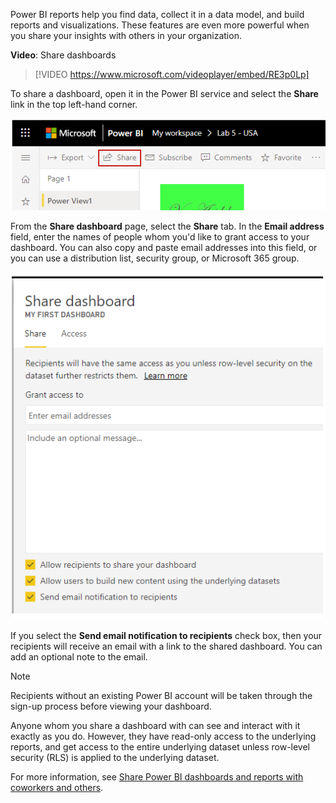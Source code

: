 Power BI reports help you find data, collect it in a data model, and build reports and visualizations. These features are even more powerful when you share your insights with others in your organization.

**Video**: Share dashboards
> [!VIDEO https://www.microsoft.com/videoplayer/embed/RE3p0Lp]

To share a dashboard, open it in the Power BI service and select the **Share** link in the top left-hand corner.

![Screenshot of the "Share" link in the Power BI service.](../media/06-power-bi-share.png)

From the **Share dashboard** page, select the **Share** tab. In the **Email address** field, enter the names of people whom you'd like to grant access to your dashboard. You can also copy and paste email addresses into this field, or you can use a distribution list, security group, or Microsoft 365 group.

![Screenshot of the "Share dashboard" dialog.](../media/06-power-bi-share-dashboard.png)

If you select the **Send email notification to recipients** check box, then your recipients will receive an email with a link to the shared dashboard. You can add an optional note to the email.

> [!NOTE]
> Recipients without an existing Power BI account will be taken through the sign-up process before viewing your dashboard.
> 
> 

Anyone whom you share a dashboard with can see and interact with it exactly as you do. However, they have read-only access to the underlying reports, and get access to the entire underlying dataset unless row-level security (RLS) is applied to the underlying dataset.


For more information, see [Share Power BI dashboards and reports with coworkers and others](https://docs.microsoft.com/power-bi/service-share-dashboards/?azure-portal=true).
